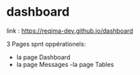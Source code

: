 # dashboard

link : https://reqima-dev.github.io/dashboard

3 Pages spnt oppérationels:
- la page Dashboard
- la page Messages
-la page Tables
